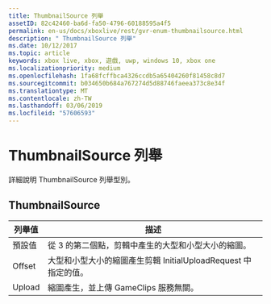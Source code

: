```yaml
---
title: ThumbnailSource 列舉
assetID: 82c42460-ba6d-fa50-4796-60188595a4f5
permalink: en-us/docs/xboxlive/rest/gvr-enum-thumbnailsource.html
description: " ThumbnailSource 列舉"
ms.date: 10/12/2017
ms.topic: article
keywords: xbox live, xbox, 遊戲, uwp, windows 10, xbox one
ms.localizationpriority: medium
ms.openlocfilehash: 1fa68fcffbca4326ccdb5a65404260f81458c8d7
ms.sourcegitcommit: b034650b684a767274d5d88746faeea373c8e34f
ms.translationtype: MT
ms.contentlocale: zh-TW
ms.lasthandoff: 03/06/2019
ms.locfileid: "57606593"
---
```

# <a name="thumbnailsource-enumeration"></a>ThumbnailSource 列舉
詳細說明 ThumbnailSource 列舉型別。 
<a id="ID4ER"></a>

 
## <a name="thumbnailsource"></a>ThumbnailSource
 
| <b>列舉值</b>| <b>描述</b>| 
| --- | --- | 
| 預設值| 從 3 的第二個點，剪輯中產生的大型和小型大小的縮圖。| 
| Offset| 大型和小型大小的縮圖產生剪輯 InitialUploadRequest 中指定的值。| 
| Upload| 縮圖產生，並上傳 GameClips 服務無關。| 
  